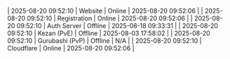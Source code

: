 | 2025-08-20 09:52:10 | Website | Online | 2025-08-20 09:52:06 |
| 2025-08-20 09:52:10 | Registration | Online | 2025-08-20 09:52:06 |
| 2025-08-20 09:52:10 | Auth Server | Offline | 2025-08-18 09:33:31 |
| 2025-08-20 09:52:10 | Kezan (PvE) | Offline | 2025-08-03 17:58:02 |
| 2025-08-20 09:52:10 | Gurubashi (PvP) | Offline | N/A |
| 2025-08-20 09:52:10 | Cloudflare | Online | 2025-08-20 09:52:06 |
